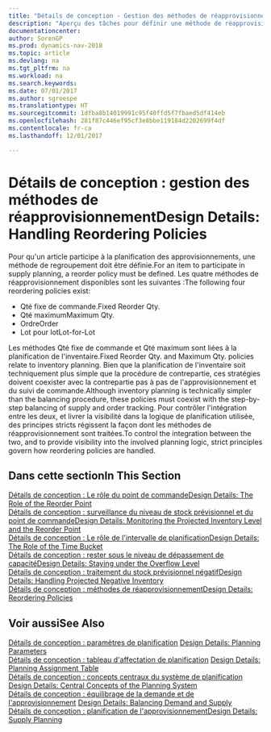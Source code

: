 ```yaml
---
title: "Détails de conception - Gestion des méthodes de réapprovisionnement"
description: "Aperçu des tâches pour définir une méthode de réapprovisionnement dans la planification des approvisionnements."
documentationcenter: 
author: SorenGP
ms.prod: dynamics-nav-2018
ms.topic: article
ms.devlang: na
ms.tgt_pltfrm: na
ms.workload: na
ms.search.keywords: 
ms.date: 07/01/2017
ms.author: sgroespe
ms.translationtype: HT
ms.sourcegitcommit: 1dfba8b14019991c95f40ffd5f7fbaed5df414eb
ms.openlocfilehash: 281f87c446ef95cf3e8bbe119184d2202699f4df
ms.contentlocale: fr-ca
ms.lasthandoff: 12/01/2017

---
```

# <a name="design-details-handling-reordering-policies"></a><span data-ttu-id="61e97-103">Détails de conception : gestion des méthodes de réapprovisionnement</span><span class="sxs-lookup"><span data-stu-id="61e97-103">Design Details: Handling Reordering Policies</span></span>
<span data-ttu-id="61e97-104">Pour qu'un article participe à la planification des approvisionnements, une méthode de regroupement doit être définie.</span><span class="sxs-lookup"><span data-stu-id="61e97-104">For an item to participate in supply planning, a reorder policy must be defined.</span></span> <span data-ttu-id="61e97-105">Les quatre méthodes de réapprovisionnement disponibles sont les suivantes :</span><span class="sxs-lookup"><span data-stu-id="61e97-105">The following four reordering policies exist:</span></span>  
  
* <span data-ttu-id="61e97-106">Qté fixe de commande.</span><span class="sxs-lookup"><span data-stu-id="61e97-106">Fixed Reorder Qty.</span></span>  
* <span data-ttu-id="61e97-107">Qté maximum</span><span class="sxs-lookup"><span data-stu-id="61e97-107">Maximum Qty.</span></span>  
* <span data-ttu-id="61e97-108">Ordre</span><span class="sxs-lookup"><span data-stu-id="61e97-108">Order</span></span>  
* <span data-ttu-id="61e97-109">Lot pour lot</span><span class="sxs-lookup"><span data-stu-id="61e97-109">Lot-for-Lot</span></span>  
  
<span data-ttu-id="61e97-110">Les méthodes Qté fixe de commande et Qté maximum sont liées à la planification de l'inventaire.</span><span class="sxs-lookup"><span data-stu-id="61e97-110">Fixed Reorder Qty. and Maximum Qty. policies relate to inventory planning.</span></span> <span data-ttu-id="61e97-111">Bien que la planification de l'inventaire soit techniquement plus simple que la procédure de contrepartie, ces stratégies doivent coexister avec la contrepartie pas à pas de l'approvisionnement et du suivi de commande.</span><span class="sxs-lookup"><span data-stu-id="61e97-111">Although inventory planning is technically simpler than the balancing procedure, these policies must coexist with the step-by-step balancing of supply and order tracking.</span></span> <span data-ttu-id="61e97-112">Pour contrôler l'intégration entre les deux, et livrer la visibilité dans la logique de planification utilisée, des principes stricts régissent la façon dont les méthodes de réapprovisionnement sont traitées.</span><span class="sxs-lookup"><span data-stu-id="61e97-112">To control the integration between the two, and to provide visibility into the involved planning logic, strict principles govern how reordering policies are handled.</span></span>  
  
## <a name="in-this-section"></a><span data-ttu-id="61e97-113">Dans cette section</span><span class="sxs-lookup"><span data-stu-id="61e97-113">In This Section</span></span>  
[<span data-ttu-id="61e97-114">Détails de conception : Le rôle du point de commande</span><span class="sxs-lookup"><span data-stu-id="61e97-114">Design Details: The Role of the Reorder Point</span></span>](design-details-the-role-of-the-reorder-point.md)  
[<span data-ttu-id="61e97-115">Détails de conception : surveillance du niveau de stock prévisionnel et du point de commande</span><span class="sxs-lookup"><span data-stu-id="61e97-115">Design Details: Monitoring the Projected Inventory Level and the Reorder Point</span></span>](design-details-monitoring-the-projected-inventory-level-and-the-reorder-point.md)  
[<span data-ttu-id="61e97-116">Détails de conception : Le rôle de l'intervalle de planification</span><span class="sxs-lookup"><span data-stu-id="61e97-116">Design Details: The Role of the Time Bucket</span></span>](design-details-the-role-of-the-time-bucket.md)  
[<span data-ttu-id="61e97-117">Détails de conception : rester sous le niveau de dépassement de capacité</span><span class="sxs-lookup"><span data-stu-id="61e97-117">Design Details: Staying under the Overflow Level</span></span>](design-details-staying-under-the-overflow-level.md)  
[<span data-ttu-id="61e97-118">Détails de conception : traitement du stock prévisionnel négatif</span><span class="sxs-lookup"><span data-stu-id="61e97-118">Design Details: Handling Projected Negative Inventory</span></span>](design-details-handling-projected-negative-inventory.md)  
[<span data-ttu-id="61e97-119">Détails de conception : méthodes de réapprovisionnement</span><span class="sxs-lookup"><span data-stu-id="61e97-119">Design Details: Reordering Policies</span></span>](design-details-reordering-policies.md)  
  
## <a name="see-also"></a><span data-ttu-id="61e97-120">Voir aussi</span><span class="sxs-lookup"><span data-stu-id="61e97-120">See Also</span></span>  
<span data-ttu-id="61e97-121">[Détails de conception : paramètres de planification](design-details-planning-parameters.md) </span><span class="sxs-lookup"><span data-stu-id="61e97-121">[Design Details: Planning Parameters](design-details-planning-parameters.md) </span></span>  
<span data-ttu-id="61e97-122">[Détails de conception : tableau d'affectation de planification](design-details-planning-assignment-table.md) </span><span class="sxs-lookup"><span data-stu-id="61e97-122">[Design Details: Planning Assignment Table](design-details-planning-assignment-table.md) </span></span>  
<span data-ttu-id="61e97-123">[Détails de conception : concepts centraux du système de planification](design-details-central-concepts-of-the-planning-system.md) </span><span class="sxs-lookup"><span data-stu-id="61e97-123">[Design Details: Central Concepts of the Planning System](design-details-central-concepts-of-the-planning-system.md) </span></span>  
<span data-ttu-id="61e97-124">[Détails de conception : équilibrage de la demande et de l'approvisionnement](design-details-balancing-demand-and-supply.md) </span><span class="sxs-lookup"><span data-stu-id="61e97-124">[Design Details: Balancing Demand and Supply](design-details-balancing-demand-and-supply.md) </span></span>  
[<span data-ttu-id="61e97-125">Détails de conception : planification de l'approvisionnement</span><span class="sxs-lookup"><span data-stu-id="61e97-125">Design Details: Supply Planning</span></span>](design-details-supply-planning.md)
